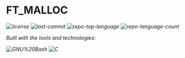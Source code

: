 <div id="top">

<!-- HEADER STYLE: MODERN -->
<div align="left" style="position: relative; width: 100%; height: 100%; ">
	
# FT_MALLOC

<em><em>

<!-- BADGES -->
<img src="https://img.shields.io/github/license/Vicente118/ft_malloc?style=for-the-badge&logo=opensourceinitiative&logoColor=white&color=00ADD8" alt="license">
<img src="https://img.shields.io/github/last-commit/Vicente118/ft_malloc?style=for-the-badge&logo=git&logoColor=white&color=00ADD8" alt="last-commit">
<img src="https://img.shields.io/github/languages/top/Vicente118/ft_malloc?style=for-the-badge&color=00ADD8" alt="repo-top-language">
<img src="https://img.shields.io/github/languages/count/Vicente118/ft_malloc?style=for-the-badge&color=00ADD8" alt="repo-language-count">

<em>Built with the tools and technologies:</em>

<img src="https://img.shields.io/badge/GNU%20Bash-4EAA25.svg?style=for-the-badge&logo=GNU-Bash&logoColor=white" alt="GNU%20Bash">
<img src="https://img.shields.io/badge/C-A8B9CC.svg?style=for-the-badge&logo=C&logoColor=black" alt="C">

</div>
</div>
<br clear="right">

---

## Table of Contents

I. [Table of Contents](#table-of-contents)<br>
II. [Overview](#overview)<br>
III. [Features](#features)<br>
IV. [Project Structure](#project-structure)<br>
&nbsp;&nbsp;&nbsp;&nbsp;IV.a. [Project Index](#project-index)<br>
V. [Getting Started](#getting-started)<br>
&nbsp;&nbsp;&nbsp;&nbsp;V.a. [Prerequisites](#prerequisites)<br>
&nbsp;&nbsp;&nbsp;&nbsp;V.b. [Installation](#installation)<br>
&nbsp;&nbsp;&nbsp;&nbsp;V.c. [Usage](#usage)<br>
&nbsp;&nbsp;&nbsp;&nbsp;V.d. [Testing](#testing)<br>
VI. [Roadmap](#roadmap)<br>
VII. [Contributing](#contributing)<br>
VIII. [License](#license)<br>
IX. [Acknowledgments](#acknowledgments)<br>

---

## Overview

ft_malloc is a custom heap allocator written in C that re-implements the standard allocation API: malloc, realloc, and free. Instead of relying on the system allocator, it manages memory directly using the mmap and munmap system calls and exposes debugging helpers to visualize the heap.

Design at a glance:
- Memory is grouped into zones of three classes:
  - TINY: allocations up to 1024 bytes
  - SMALL: allocations up to 16 KiB
  - LARGE: allocations larger than SMALL
- Zones are obtained from the kernel with mmap. TINY and SMALL zones contain many blocks; LARGE allocations get their own dedicated mapping.
- A global doubly linked list chains all zones. A single global mutex protects all allocator operations to provide thread safety.
- All returned pointers are 16-byte aligned, matching common ABI requirements on 64-bit systems.

Core data structures:
- struct s_zone (type, total_size, blocks, next/prev): describes a mapped region and its block list.
- struct s_block (size, allocated, next/prev): describes a single allocation payload.
- Global symbols: g_zones (head of all zones), g_mutex (allocator-wide lock).

Allocation strategy:
- First-fit search within the appropriate zone class.
- Blocks are split when a free block is larger than needed.
- On free, adjacent free blocks are coalesced to reduce fragmentation.
- LARGE allocations are unmapped immediately on free, returning memory to the OS.

Debugging and visibility:
- show_alloc_mem and show_alloc_mem_ex inspect the allocator state and print a human-readable summary of zones and blocks.
- print_memory_hex provides a hex-dump utility for inspecting memory contents.

---

## Features

- Drop-in replacements for:
  - malloc(size_t size)
  - realloc(void* ptr, size_t size)
  - free(void* ptr)
- Backed by mmap/munmap with no dependency on the system malloc.
- Size classes for better locality and reduced overhead:
  - TINY (<= 1024 bytes), SMALL (<= 16 KiB), LARGE (> 16 KiB).
- 16-byte alignment for all returned pointers on 64-bit systems.
- Block splitting and coalescing to mitigate fragmentation.
- Dedicated mappings for LARGE allocations to reduce waste and speed up free.
- Thread-safe with a single global pthread mutex.
- Introspection utilities:
  - show_alloc_mem and show_alloc_mem_ex to print allocator state.
  - print_memory_hex for hex dumps of memory regions.
- Clear in-repo diagrams and a compact codebase to facilitate learning.

---

## Project Structure

```sh
└── ft_malloc/
    ├── Makefile
    ├── Ressources
    │   ├── Cours.md
    │   └── GNU_Memory.md
    ├── diagram
    │   ├── ZonesAndBlocks.jpg
    │   ├── diagram.png
    │   ├── malloc_detailed_visualization.png
    │   └── memory.png
    ├── libft
    │   ├── Makefile
    │   ├── ft_atoi.c
    │   ├── ft_bzero.c
    │   ├── ft_calloc.c
    │   ├── ft_isalnum.c
    │   ├── ft_isalpha.c
    │   ├── ft_isascii.c
    │   ├── ft_isdigit.c
    │   ├── ft_isprint.c
    │   ├── ft_itoa.c
    │   ├── ft_lstadd_back_bonus.c
    │   ├── ft_lstadd_front_bonus.c
    │   ├── ft_lstclear_bonus.c
    │   ├── ft_lstdelone_bonus.c
    │   ├── ft_lstiter_bonus.c
    │   ├── ft_lstlast_bonus.c
    │   ├── ft_lstmap_bonus.c
    │   ├── ft_lstnew_bonus.c
    │   ├── ft_lstsize_bonus.c
    │   ├── ft_memchr.c
    │   ├── ft_memcmp.c
    │   ├── ft_memcpy.c
    │   ├── ft_memmove.c
    │   ├── ft_memset.c
    │   ├── ft_putchar_fd.c
    │   ├── ft_putendl_fd.c
    │   ├── ft_putnbr_fd.c
    │   ├── ft_putstr_fd.c
    │   ├── ft_split.c
    │   ├── ft_strchr.c
    │   ├── ft_strdup.c
    │   ├── ft_striteri.c
    │   ├── ft_strjoin.c
    │   ├── ft_strlcat.c
    │   ├── ft_strlcpy.c
    │   ├── ft_strlen.c
    │   ├── ft_strmapi.c
    │   ├── ft_strncmp.c
    │   ├── ft_strnstr.c
    │   ├── ft_strrchr.c
    │   ├── ft_strtrim.c
    │   ├── ft_substr.c
    │   ├── ft_tolower.c
    │   ├── ft_toupper.c
    │   └── libft.h
    ├── run.sh
    ├── src
    │   ├── free.c
    │   ├── malloc.c
    │   ├── malloc.h
    │   ├── realloc.c
    │   └── utils.c
    ├── test_fake.sh
    └── test_true.sh
```

### Project Index

<details open>
	<summary><b><code>FT_MALLOC/</code></b></summary>
	<!-- __root__ Submodule -->
	<details>
		<summary><b>__root__</b></summary>
		<blockquote>
			<div class='directory-path' style='padding: 8px 0; color: #666;'>
				<code><b>⦿ __root__</b></code>
			<table style='width: 100%; border-collapse: collapse;'>
			<thead>
				<tr style='background-color: #f8f9fa;'>
					<th style='width: 30%; text-align: left; padding: 8px;'>File Name</th>
					<th style='text-align: left; padding: 8px;'>Summary</th>
				</tr>
			</thead>
				<tr style='border-bottom: 1px solid #eee;'>
					<td style='padding: 8px;'><b><a href='https://github.com/Vicente118/ft_malloc/blob/master/test_true.sh'>test_true.sh</a></b></td>
					<td style='padding: 8px;'>Code>❯ REPLACE-ME</code></td>
				</tr>
				<tr style='border-bottom: 1px solid #eee;'>
					<td style='padding: 8px;'><b><a href='https://github.com/Vicente118/ft_malloc/blob/master/test_fake.sh'>test_fake.sh</a></b></td>
					<td style='padding: 8px;'>Code>❯ REPLACE-ME</code></td>
				</tr>
				<tr style='border-bottom: 1px solid #eee;'>
					<td style='padding: 8px;'><b><a href='https://github.com/Vicente118/ft_malloc/blob/master/run.sh'>run.sh</a></b></td>
					<td style='padding: 8px;'>Code>❯ REPLACE-ME</code></td>
				</tr>
				<tr style='border-bottom: 1px solid #eee;'>
					<td style='padding: 8px;'><b><a href='https://github.com/Vicente118/ft_malloc/blob/master/Makefile'>Makefile</a></b></td>
					<td style='padding: 8px;'>Code>❯ REPLACE-ME</code></td>
				</tr>
			</table>
		</blockquote>
	</details>
	<!-- src Submodule -->
	<details>
		<summary><b>src</b></summary>
		<blockquote>
			<div class='directory-path' style='padding: 8px 0; color: #666;'>
				<code><b>⦿ src</b></code>
			<table style='width: 100%; border-collapse: collapse;'>
			<thead>
				<tr style='background-color: #f8f9fa;'>
					<th style='width: 30%; text-align: left; padding: 8px;'>File Name</th>
					<th style='text-align: left; padding: 8px;'>Summary</th>
				</tr>
			</thead>
				<tr style='border-bottom: 1px solid #eee;'>
					<td style='padding: 8px;'><b><a href='https://github.com/Vicente118/ft_malloc/blob/master/src/utils.c'>utils.c</a></b></td>
					<td style='padding: 8px;'>Code>❯ REPLACE-ME</code></td>
				</tr>
				<tr style='border-bottom: 1px solid #eee;'>
					<td style='padding: 8px;'><b><a href='https://github.com/Vicente118/ft_malloc/blob/master/src/realloc.c'>realloc.c</a></b></td>
					<td style='padding: 8px;'>Code>❯ REPLACE-ME</code></td>
				</tr>
				<tr style='border-bottom: 1px solid #eee;'>
					<td style='padding: 8px;'><b><a href='https://github.com/Vicente118/ft_malloc/blob/master/src/malloc.h'>malloc.h</a></b></td>
					<td style='padding: 8px;'>Code>❯ REPLACE-ME</code></td>
				</tr>
				<tr style='border-bottom: 1px solid #eee;'>
					<td style='padding: 8px;'><b><a href='https://github.com/Vicente118/ft_malloc/blob/master/src/malloc.c'>malloc.c</a></b></td>
					<td style='padding: 8px;'>Code>❯ REPLACE-ME</code></td>
				</tr>
				<tr style='border-bottom: 1px solid #eee;'>
					<td style='padding: 8px;'><b><a href='https://github.com/Vicente118/ft_malloc/blob/master/src/free.c'>free.c</a></b></td>
					<td style='padding: 8px;'>Code>❯ REPLACE-ME</code></td>
				</tr>
			</table>
		</blockquote>
	</details>
	<!-- libft Submodule -->
	<details>
		<summary><b>libft</b></summary>
		<blockquote>
			<div class='directory-path' style='padding: 8px 0; color: #666;'>
				<code><b>⦿ libft</b></code>
			<table style='width: 100%; border-collapse: collapse;'>
			<thead>
				<tr style='background-color: #f8f9fa;'>
					<th style='width: 30%; text-align: left; padding: 8px;'>File Name</th>
					<th style='text-align: left; padding: 8px;'>Summary</th>
				</tr>
			</thead>
				<tr style='border-bottom: 1px solid #eee;'>
					<td style='padding: 8px;'><b><a href='https://github.com/Vicente118/ft_malloc/blob/master/libft/libft.h'>libft.h</a></b></td>
					<td style='padding: 8px;'>Code>❯ REPLACE-ME</code></td>
				</tr>
				<tr style='border-bottom: 1px solid #eee;'>
					<td style='padding: 8px;'><b><a href='https://github.com/Vicente118/ft_malloc/blob/master/libft/ft_toupper.c'>ft_toupper.c</a></b></td>
					<td style='padding: 8px;'>Code>❯ REPLACE-ME</code></td>
				</tr>
				<tr style='border-bottom: 1px solid #eee;'>
					<td style='padding: 8px;'><b><a href='https://github.com/Vicente118/ft_malloc/blob/master/libft/ft_tolower.c'>ft_tolower.c</a></b></td>
					<td style='padding: 8px;'>Code>❯ REPLACE-ME</code></td>
				</tr>
				<tr style='border-bottom: 1px solid #eee;'>
					<td style='padding: 8px;'><b><a href='https://github.com/Vicente118/ft_malloc/blob/master/libft/ft_substr.c'>ft_substr.c</a></b></td>
					<td style='padding: 8px;'>Code>❯ REPLACE-ME</code></td>
				</tr>
				<tr style='border-bottom: 1px solid #eee;'>
					<td style='padding: 8px;'><b><a href='https://github.com/Vicente118/ft_malloc/blob/master/libft/ft_strtrim.c'>ft_strtrim.c</a></b></td>
					<td style='padding: 8px;'>Code>❯ REPLACE-ME</code></td>
				</tr>
				<tr style='border-bottom: 1px solid #eee;'>
					<td style='padding: 8px;'><b><a href='https://github.com/Vicente118/ft_malloc/blob/master/libft/ft_strrchr.c'>ft_strrchr.c</a></b></td>
					<td style='padding: 8px;'>Code>❯ REPLACE-ME</code></td>
				</tr>
				<tr style='border-bottom: 1px solid #eee;'>
					<td style='padding: 8px;'><b><a href='https://github.com/Vicente118/ft_malloc/blob/master/libft/ft_strnstr.c'>ft_strnstr.c</a></b></td>
					<td style='padding: 8px;'>Code>❯ REPLACE-ME</code></td>
				</tr>
				<tr style='border-bottom: 1px solid #eee;'>
					<td style='padding: 8px;'><b><a href='https://github.com/Vicente118/ft_malloc/blob/master/libft/ft_strncmp.c'>ft_strncmp.c</a></b></td>
					<td style='padding: 8px;'>Code>❯ REPLACE-ME</code></td>
				</tr>
				<tr style='border-bottom: 1px solid #eee;'>
					<td style='padding: 8px;'><b><a href='https://github.com/Vicente118/ft_malloc/blob/master/libft/ft_strmapi.c'>ft_strmapi.c</a></b></td>
					<td style='padding: 8px;'>Code>❯ REPLACE-ME</code></td>
				</tr>
				<tr style='border-bottom: 1px solid #eee;'>
					<td style='padding: 8px;'><b><a href='https://github.com/Vicente118/ft_malloc/blob/master/libft/ft_strlen.c'>ft_strlen.c</a></b></td>
					<td style='padding: 8px;'>Code>❯ REPLACE-ME</code></td>
				</tr>
				<tr style='border-bottom: 1px solid #eee;'>
					<td style='padding: 8px;'><b><a href='https://github.com/Vicente118/ft_malloc/blob/master/libft/ft_strlcpy.c'>ft_strlcpy.c</a></b></td>
					<td style='padding: 8px;'>Code>❯ REPLACE-ME</code></td>
				</tr>
				<tr style='border-bottom: 1px solid #eee;'>
					<td style='padding: 8px;'><b><a href='https://github.com/Vicente118/ft_malloc/blob/master/libft/ft_strlcat.c'>ft_strlcat.c</a></b></td>
					<td style='padding: 8px;'>Code>❯ REPLACE-ME</code></td>
				</tr>
				<tr style='border-bottom: 1px solid #eee;'>
					<td style='padding: 8px;'><b><a href='https://github.com/Vicente118/ft_malloc/blob/master/libft/ft_strjoin.c'>ft_strjoin.c</a></b></td>
					<td style='padding: 8px;'>Code>❯ REPLACE-ME</code></td>
				</tr>
				<tr style='border-bottom: 1px solid #eee;'>
					<td style='padding: 8px;'><b><a href='https://github.com/Vicente118/ft_malloc/blob/master/libft/ft_striteri.c'>ft_striteri.c</a></b></td>
					<td style='padding: 8px;'>Code>❯ REPLACE-ME</code></td>
				</tr>
				<tr style='border-bottom: 1px solid #eee;'>
					<td style='padding: 8px;'><b><a href='https://github.com/Vicente118/ft_malloc/blob/master/libft/ft_strdup.c'>ft_strdup.c</a></b></td>
					<td style='padding: 8px;'>Code>❯ REPLACE-ME</code></td>
				</tr>
				<tr style='border-bottom: 1px solid #eee;'>
					<td style='padding: 8px;'><b><a href='https://github.com/Vicente118/ft_malloc/blob/master/libft/ft_strchr.c'>ft_strchr.c</a></b></td>
					<td style='padding: 8px;'>Code>❯ REPLACE-ME</code></td>
				</tr>
				<tr style='border-bottom: 1px solid #eee;'>
					<td style='padding: 8px;'><b><a href='https://github.com/Vicente118/ft_malloc/blob/master/libft/ft_split.c'>ft_split.c</a></b></td>
					<td style='padding: 8px;'>Code>❯ REPLACE-ME</code></td>
				</tr>
				<tr style='border-bottom: 1px solid #eee;'>
					<td style='padding: 8px;'><b><a href='https://github.com/Vicente118/ft_malloc/blob/master/libft/ft_putstr_fd.c'>ft_putstr_fd.c</a></b></td>
					<td style='padding: 8px;'>Code>❯ REPLACE-ME</code></td>
				</tr>
				<tr style='border-bottom: 1px solid #eee;'>
					<td style='padding: 8px;'><b><a href='https://github.com/Vicente118/ft_malloc/blob/master/libft/ft_putnbr_fd.c'>ft_putnbr_fd.c</a></b></td>
					<td style='padding: 8px;'>Code>❯ REPLACE-ME</code></td>
				</tr>
				<tr style='border-bottom: 1px solid #eee;'>
					<td style='padding: 8px;'><b><a href='https://github.com/Vicente118/ft_malloc/blob/master/libft/ft_putendl_fd.c'>ft_putendl_fd.c</a></b></td>
					<td style='padding: 8px;'>Code>❯ REPLACE-ME</code></td>
				</tr>
				<tr style='border-bottom: 1px solid #eee;'>
					<td style='padding: 8px;'><b><a href='https://github.com/Vicente118/ft_malloc/blob/master/libft/ft_putchar_fd.c'>ft_putchar_fd.c</a></b></td>
					<td style='padding: 8px;'>Code>❯ REPLACE-ME</code></td>
				</tr>
				<tr style='border-bottom: 1px solid #eee;'>
					<td style='padding: 8px;'><b><a href='https://github.com/Vicente118/ft_malloc/blob/master/libft/ft_memset.c'>ft_memset.c</a></b></td>
					<td style='padding: 8px;'>Code>❯ REPLACE-ME</code></td>
				</tr>
				<tr style='border-bottom: 1px solid #eee;'>
					<td style='padding: 8px;'><b><a href='https://github.com/Vicente118/ft_malloc/blob/master/libft/ft_memmove.c'>ft_memmove.c</a></b></td>
					<td style='padding: 8px;'>Code>❯ REPLACE-ME</code></td>
				</tr>
				<tr style='border-bottom: 1px solid #eee;'>
					<td style='padding: 8px;'><b><a href='https://github.com/Vicente118/ft_malloc/blob/master/libft/ft_memcpy.c'>ft_memcpy.c</a></b></td>
					<td style='padding: 8px;'>Code>❯ REPLACE-ME</code></td>
				</tr>
				<tr style='border-bottom: 1px solid #eee;'>
					<td style='padding: 8px;'><b><a href='https://github.com/Vicente118/ft_malloc/blob/master/libft/ft_memcmp.c'>ft_memcmp.c</a></b></td>
					<td style='padding: 8px;'>Code>❯ REPLACE-ME</code></td>
				</tr>
				<tr style='border-bottom: 1px solid #eee;'>
					<td style='padding: 8px;'><b><a href='https://github.com/Vicente118/ft_malloc/blob/master/libft/ft_memchr.c'>ft_memchr.c</a></b></td>
					<td style='padding: 8px;'>Code>❯ REPLACE-ME</code></td>
				</tr>
				<tr style='border-bottom: 1px solid #eee;'>
					<td style='padding: 8px;'><b><a href='https://github.com/Vicente118/ft_malloc/blob/master/libft/ft_lstsize_bonus.c'>ft_lstsize_bonus.c</a></b></td>
					<td style='padding: 8px;'>Code>❯ REPLACE-ME</code></td>
				</tr>
				<tr style='border-bottom: 1px solid #eee;'>
					<td style='padding: 8px;'><b><a href='https://github.com/Vicente118/ft_malloc/blob/master/libft/ft_lstnew_bonus.c'>ft_lstnew_bonus.c</a></b></td>
					<td style='padding: 8px;'>Code>❯ REPLACE-ME</code></td>
				</tr>
				<tr style='border-bottom: 1px solid #eee;'>
					<td style='padding: 8px;'><b><a href='https://github.com/Vicente118/ft_malloc/blob/master/libft/ft_lstmap_bonus.c'>ft_lstmap_bonus.c</a></b></td>
					<td style='padding: 8px;'>Code>❯ REPLACE-ME</code></td>
				</tr>
				<tr style='border-bottom: 1px solid #eee;'>
					<td style='padding: 8px;'><b><a href='https://github.com/Vicente118/ft_malloc/blob/master/libft/ft_lstlast_bonus.c'>ft_lstlast_bonus.c</a></b></td>
					<td style='padding: 8px;'>Code>❯ REPLACE-ME</code></td>
				</tr>
				<tr style='border-bottom: 1px solid #eee;'>
					<td style='padding: 8px;'><b><a href='https://github.com/Vicente118/ft_malloc/blob/master/libft/ft_lstiter_bonus.c'>ft_lstiter_bonus.c</a></b></td>
					<td style='padding: 8px;'>Code>❯ REPLACE-ME</code></td>
				</tr>
				<tr style='border-bottom: 1px solid #eee;'>
					<td style='padding: 8px;'><b><a href='https://github.com/Vicente118/ft_malloc/blob/master/libft/ft_lstdelone_bonus.c'>ft_lstdelone_bonus.c</a></b></td>
					<td style='padding: 8px;'>Code>❯ REPLACE-ME</code></td>
				</tr>
				<tr style='border-bottom: 1px solid #eee;'>
					<td style='padding: 8px;'><b><a href='https://github.com/Vicente118/ft_malloc/blob/master/libft/ft_lstclear_bonus.c'>ft_lstclear_bonus.c</a></b></td>
					<td style='padding: 8px;'>Code>❯ REPLACE-ME</code></td>
				</tr>
				<tr style='border-bottom: 1px solid #eee;'>
					<td style='padding: 8px;'><b><a href='https://github.com/Vicente118/ft_malloc/blob/master/libft/ft_lstadd_front_bonus.c'>ft_lstadd_front_bonus.c</a></b></td>
					<td style='padding: 8px;'>Code>❯ REPLACE-ME</code></td>
				</tr>
				<tr style='border-bottom: 1px solid #eee;'>
					<td style='padding: 8px;'><b><a href='https://github.com/Vicente118/ft_malloc/blob/master/libft/ft_lstadd_back_bonus.c'>ft_lstadd_back_bonus.c</a></b></td>
					<td style='padding: 8px;'>Code>❯ REPLACE-ME</code></td>
				</tr>
				<tr style='border-bottom: 1px solid #eee;'>
					<td style='padding: 8px;'><b><a href='https://github.com/Vicente118/ft_malloc/blob/master/libft/ft_itoa.c'>ft_itoa.c</a></b></td>
					<td style='padding: 8px;'>Code>❯ REPLACE-ME</code></td>
				</tr>
				<tr style='border-bottom: 1px solid #eee;'>
					<td style='padding: 8px;'><b><a href='https://github.com/Vicente118/ft_malloc/blob/master/libft/ft_isprint.c'>ft_isprint.c</a></b></td>
					<td style='padding: 8px;'>Code>❯ REPLACE-ME</code></td>
				</tr>
				<tr style='border-bottom: 1px solid #eee;'>
					<td style='padding: 8px;'><b><a href='https://github.com/Vicente118/ft_malloc/blob/master/libft/ft_isdigit.c'>ft_isdigit.c</a></b></td>
					<td style='padding: 8px;'>Code>❯ REPLACE-ME</code></td>
				</tr>
				<tr style='border-bottom: 1px solid #eee;'>
					<td style='padding: 8px;'><b><a href='https://github.com/Vicente118/ft_malloc/blob/master/libft/ft_isascii.c'>ft_isascii.c</a></b></td>
					<td style='padding: 8px;'>Code>❯ REPLACE-ME</code></td>
				</tr>
				<tr style='border-bottom: 1px solid #eee;'>
					<td style='padding: 8px;'><b><a href='https://github.com/Vicente118/ft_malloc/blob/master/libft/ft_isalpha.c'>ft_isalpha.c</a></b></td>
					<td style='padding: 8px;'>Code>❯ REPLACE-ME</code></td>
				</tr>
				<tr style='border-bottom: 1px solid #eee;'>
					<td style='padding: 8px;'><b><a href='https://github.com/Vicente118/ft_malloc/blob/master/libft/ft_isalnum.c'>ft_isalnum.c</a></b></td>
					<td style='padding: 8px;'>Code>❯ REPLACE-ME</code></td>
				</tr>
				<tr style='border-bottom: 1px solid #eee;'>
					<td style='padding: 8px;'><b><a href='https://github.com/Vicente118/ft_malloc/blob/master/libft/ft_calloc.c'>ft_calloc.c</a></b></td>
					<td style='padding: 8px;'>Code>❯ REPLACE-ME</code></td>
				</tr>
				<tr style='border-bottom: 1px solid #eee;'>
					<td style='padding: 8px;'><b><a href='https://github.com/Vicente118/ft_malloc/blob/master/libft/ft_bzero.c'>ft_bzero.c</a></b></td>
					<td style='padding: 8px;'>Code>❯ REPLACE-ME</code></td>
				</tr>
				<tr style='border-bottom: 1px solid #eee;'>
					<td style='padding: 8px;'><b><a href='https://github.com/Vicente118/ft_malloc/blob/master/libft/ft_atoi.c'>ft_atoi.c</a></b></td>
					<td style='padding: 8px;'>Code>❯ REPLACE-ME</code></td>
				</tr>
				<tr style='border-bottom: 1px solid #eee;'>
					<td style='padding: 8px;'><b><a href='https://github.com/Vicente118/ft_malloc/blob/master/libft/Makefile'>Makefile</a></b></td>
					<td style='padding: 8px;'>Code>❯ REPLACE-ME</code></td>
				</tr>
			</table>
		</blockquote>
	</details>
</details>

---

## Getting Started

### Prerequisites

This project requires the following dependencies:

- Programming Language: C

### Installation

Build ft_malloc from source and install dependencies:

1. Clone the repository:

    ```sh
    ❯ git clone https://github.com/Vicente118/ft_malloc
    ```

2. Navigate to the project directory:

    ```sh
    ❯ cd ft_malloc
    ```

3. Compile the project

	```sh
 	❯ make
 	```

The shared library containing my own heap allocator is ready.

### Usage

Run the project with:

	```sh
 	❯ ./run.sh
  	❯ ./ProgramThatUsesMalloc
 	```
---

<div align="right">

[![][back-to-top]](#top)

</div>

[back-to-top]: https://img.shields.io/badge/-BACK_TO_TOP-151515?style=flat-square

---
